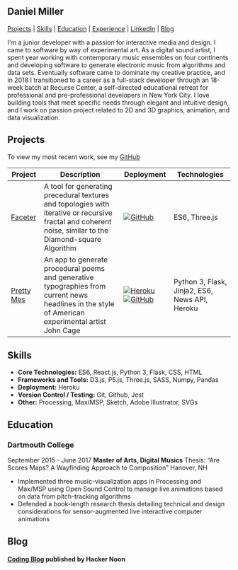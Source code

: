## Daniel Miller

[Projects](#projects) | [Skills](#skills) | [Education](#education) | [Experience](#experience) | [LinkedIn](https://www.linkedin.com/in/danielmillerportfolio/) | [Blog](https://medium.com/@PleatherStarfish)

I'm a junior developer with a passion for interactive media and design. I came to software by way of experimental art. As a digital sound artist, I spent year working with contemporary music ensembles on four continents and developing software to generate electronic music from algorithms and data sets. Eventually software came to dominate my creative practice, and in 2018 I transitioned to a career as a full-stack developer through an 18-week batch at Recurse Center, a self-directed educational retreat for professional and pre-professional developers in New York City. I love building tools that meet specific needs through elegant and intuitive design, and I work on passion project related to 2D and 3D graphics, animation, and data visualization.

## Projects

To view my most recent work, see my [GitHub](https://github.com/bronzebygold)

Project | Description | Deployment | Technologies
--- | --- | --- | ---
[Faceter](https://github.com/bronzebygold/Faceter) | A tool for generating precedural textures and topologies with iterative or recursive fractal and coherent noise, similar to the Diamond-square Algorithm | [![GitHub](https://cloud.githubusercontent.com/assets/12953472/18687862/de8df31e-7f79-11e6-937c-f20c0e0ee2b4.png)](https://github.com/bronzebygold/faceter) | ES6, Three.js
[Pretty Mes](https://github.com/bronzebygold/pretty_mes) | An app to generate procedural poems and generative typographies from current news headlines in the style of American experimental artist John Cage  | [![Heroku](https://cloud.githubusercontent.com/assets/12953472/18688266/701982fc-7f7b-11e6-8971-5f1e03f554b7.png)](https://prettymes.herokuapp.com/)[![GitHub](https://cloud.githubusercontent.com/assets/12953472/18687862/de8df31e-7f79-11e6-937c-f20c0e0ee2b4.png)](https://github.com/bronzebygold/pretty_mes) | Python 3, Flask, Jinja2, ES6, News API, Heroku


## Skills

* **Core Technologies:** ES6, React.js, Python 3, Flask, CSS, HTML
* **Frameworks and Tools:** D3.js, P5.js, Three.js, SASS, Numpy, Pandas
* **Deployment:** Heroku
* **Version Control / Testing:** Git, Github, Jest
* **Other:** Processing, Max/MSP, Sketch, Adobe Illustrator, SVGs

## Education

### Dartmouth College
September 2015 - June 2017
**Master of Arts, Digital Musics**
Thesis: “Are Scores Maps? A Wayfinding Approach to Composition”	Hanover, NH
* Implemented three music-visualization apps in Processing and Max/MSP using Open Sound Control to manage live animations based on data from pitch-tracking algorithms
* Defended a book-length research thesis detailing technical and design considerations for sensor-augmented live interactive computer animations

## Blog

#### [Coding Blog](https://medium.com/@PleatherStarfish) published by Hacker Noon
